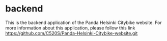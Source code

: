 # backend
This is the backend application of the Panda Helsinki Citybike website. For more information about this application, please follow this link
https://github.com/C520S/Panda-Helsinki-Citybike-website.git
